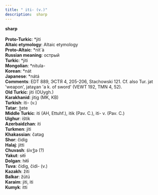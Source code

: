 ```yaml
---
title: " iti- (v.)"
description:  sharp
---
```

<strong> sharp</strong><br><br>
<strong>Proto-Turkic</strong>:  *jiti<br>
<strong>Altaic etymology</strong>:  Altaic etymology<br>
<strong> Proto-Altaic</strong>:  *nìt`à<br>
<strong>Russian meaning</strong>:  острый<br>
<strong>Turkic</strong>:  *jiti<br>
<strong>Mongolian</strong>:  *nitula-<br>
<strong>Korean</strong>:  *nát<br>
<strong>Japanese</strong>:  *nátá<br>
<strong>Comments</strong>:  EDT 889, ЭСТЯ 4, 205-206, Stachowski 121. Cf. also Tur. jat 'weapon', jataɣan 'a k. of sword' (VEWT 192, TMN 4, 52).<br>
<strong>Old Turkic</strong>:  jiti (OUygh.)<br>
<strong>Karakhanid</strong>:  jitig (MK, KB)<br>
<strong>Turkish</strong>:  iti- (v.)<br>
<strong>Tatar</strong>:  ǯete<br>
<strong>Middle Turkic</strong>:  iti (AH, Ettuhf.), itik (Pav. C.), iti- v. (Pav. C.)<br>
<strong>Uighur</strong>:  ištik<br>
<strong>Azerbaidzhan</strong>:  iti<br>
<strong>Turkmen</strong>:  jiti<br>
<strong>Khakassian</strong>:  čǝtǝg<br>
<strong>Shor</strong>:  čidig<br>
<strong>Halaj</strong>:  jitti<br>
<strong>Chuvash</strong>:  śivǯǝ (?)<br>
<strong>Yakut</strong>:  sɨtɨ̄<br>
<strong>Dolgan</strong>:  hɨtɨ̄<br>
<strong>Tuva</strong>:  čidig, čidi- (v.)<br>
<strong>Kazakh</strong>:  žiti<br>
<strong>Balkar</strong>:  žütü<br>
<strong>Karaim</strong>:  jiti, iti<br>
<strong>Kumyk</strong>:  itti<br>


